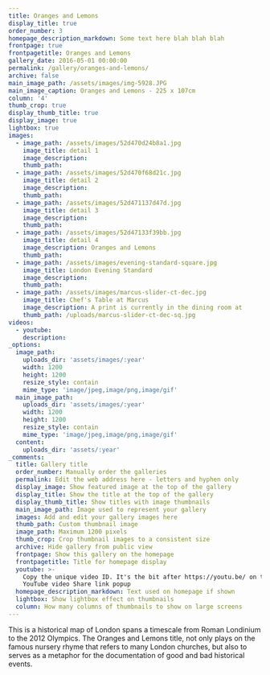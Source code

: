 ```yaml
---
title: Oranges and Lemons
display_title: true
order_number: 3
homepage_description_markdown: Some text here blah blah blah
frontpage: true
frontpagetitle: Oranges and Lemons
gallery_date: 2016-05-01 00:00:00
permalink: /gallery/oranges-and-lemons/
archive: false
main_image_path: /assets/images/img-5928.JPG
main_image_caption: Oranges and Lemons - 225 x 107cm
column: '4'
thumb_crop: true
display_thumb_title: true
display_image: true
lightbox: true
images:
  - image_path: /assets/images/52d470d24b8a1.jpg
    image_title: detail 1
    image_description:
    thumb_path:
  - image_path: /assets/images/52d470f68d21c.jpg
    image_title: detail 2
    image_description:
    thumb_path:
  - image_path: /assets/images/52d471137d47d.jpg
    image_title: detail 3
    image_description:
    thumb_path:
  - image_path: /assets/images/52d47133f39bb.jpg
    image_title: detail 4
    image_description: Oranges and Lemons
    thumb_path:
  - image_path: /assets/images/evening-standard-square.jpg
    image_title: London Evening Standard
    image_description:
    thumb_path:
  - image_path: /assets/images/marcus-slider-ct-dec.jpg
    image_title: Chef's Table at Marcus
    image_description: A print is currently in the dining room at
    thumb_path: /uploads/marcus-slider-ct-dec-sq.jpg
videos:
  - youtube:
    description:
_options:
  image_path:
    uploads_dir: 'assets/images/:year'
    width: 1200
    height: 1200
    resize_style: contain
    mime_type: 'image/jpeg,image/png,image/gif'
  main_image_path:
    uploads_dir: 'assets/images/:year'
    width: 1200
    height: 1200
    resize_style: contain
    mime_type: 'image/jpeg,image/png,image/gif'
  content:
    uploads_dir: 'assets/:year'
_comments:
  title: Gallery title
  order_number: Manually order the galleries
  permalink: Edit the web address here - letters and hyphen only
  display_image: Show featured image at the top of the gallery
  display_title: Show the title at the top of the gallery
  display_thumb_title: Show titles with image thumbnails
  main_image_path: Image used to represent your gallery
  images: Add and edit your gallery images here
  thumb_path: Custom thumbnail image
  image_path: Maximum 1200 pixels
  thumb_crop: Crop thumbnail images to a consistent size
  archive: Hide gallery from public view
  frontpage: Show this gallery on the homepage
  frontpagetitle: Title for homepage display
  youtube: >-
    Copy the unique video ID. It's the bit after https://youtu.be/ on the
    YouTube video Share link popup
  homepage_description_markdown: Text used on homepage if shown
  lightbox: Show lightbox effect on thumbnails
  column: How many columns of thumbnails to show on large screens
---
```


This is a historical map of London spans a timescale from Roman Londinium to the 2012 Olympics. The Oranges and Lemons title, not only plays on the famous nursery rhyme that refers to many London churches, but also to serves as a metaphor for the documentation of good and bad historical events.
